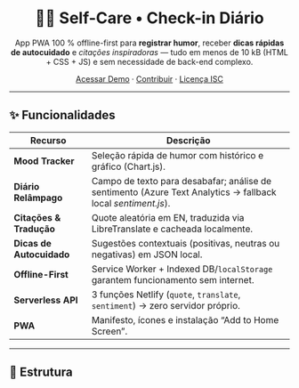 <!--
README – Self-Care PWA
Última revisão: 27 abr 2025
-->

<h1 align="center">🧘‍♂️ Self-Care • Check-in Diário</h1>

<p align="center">
App PWA 100 % offline-first para <strong>registrar humor</strong>,
receber <strong>dicas rápidas de autocuidado</strong> e
<cite>citações inspiradoras</cite> — tudo em menos de 10 kB  
(HTML + CSS + JS) e sem necessidade de back-end complexo.
</p>

<p align="center">
  <!-- troque pela URL de produção quando publicar -->
  <a href="https://self-care-demo.netlify.app" target="_blank">Acessar Demo</a> ·
  <a href="#contribuindo">Contribuir</a> ·
  <a href="LICENSE">Licença ISC</a>
</p>

---

## ✨ Funcionalidades

| Recurso | Descrição |
|---------|-----------|
| **Mood Tracker** | Seleção rápida de humor com histórico e gráfico (Chart.js). |
| **Diário Relâmpago** | Campo de texto para desabafar; análise de sentimento (Azure Text Analytics → fallback local *sentiment.js*). |
| **Citações & Tradução** | Quote aleatória em EN, traduzida via LibreTranslate e cacheada localmente. |
| **Dicas de Autocuidado** | Sugestões contextuais (positivas, neutras ou negativas) em JSON local. |
| **Offline-First** | Service Worker + Indexed DB/`localStorage` garantem funcionamento sem internet. |
| **Serverless API** | 3 funções Netlify (`quote`, `translate`, `sentiment`) → zero servidor próprio. |
| **PWA** | Manifesto, ícones e instalação “Add to Home Screen”. |

---

## 📂 Estrutura
